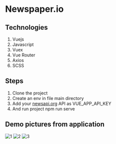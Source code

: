 # Newspaper.io

## Technologies
1. Vuejs
2. Javascript
3. Vuex
4. Vue Router
5. Axios
6. SCSS

## Steps
1. Clone the project
2. Create an env in file main directory
3. Add your [newsapi.org](https://newsapi.org/) API as VUE_APP_API_KEY
4. And run project npm run serve

## Demo pictures from application


![1](https://user-images.githubusercontent.com/73692800/165023386-5855ac8a-1f9b-431a-8b8e-6b3827028f59.png)
![2](https://user-images.githubusercontent.com/73692800/165023404-d2ec4e2d-fb64-4404-9dc9-d7c695f9ac30.png)
![3](https://user-images.githubusercontent.com/73692800/165023424-fc4aa86b-d8c1-4852-b07a-7b9aedb7ea31.png)
